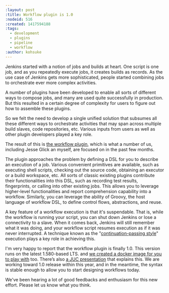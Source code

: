 ```yaml
---
:layout: post
:title: Workflow plugin is 1.0
:nodeid: 516
:created: 1417594188
:tags:
  - development
  - plugins
  - pipeline
  - workflow
:author: kohsuke
---
```


Jenkins started with a notion of jobs and builds at heart. One script is one job, and as you repeatedly execute jobs, it creates builds as records. As the use case of Jenkins gets more sophisticated, people started combining jobs to orchestrate ever more complex activities.

A number of plugins have been developed to enable all sorts of different ways to compose jobs, and many are used quite successfully in production. But this resulted in a certain degree of complexity for users to figure out how to assemble these plugins.

So we felt the need to develop a single unified solution that subsumes all these different ways to orchestrate activities that may span across multiple build slaves, code repositories, etc. Various inputs from users as well as other plugin developers played a key role.

The result of this is [the workflow plugin](https://github.com/jenkinsci/workflow-plugin), which is what a number of us, including Jesse Glick an myself, are focused on in the past few months.

The plugin approaches the problem by defining a DSL for you to describe an execution of a job. Various convenient primitives are available, such as executing shell scripts, checking out the source code, obtaining an executor or a build workspace, etc. All sorts of classic existing plugins contribute their functionalities into this DSL, such as recording test results, fingerprints, or calling into other existing jobs. This allows you to leverage higher-level functionalities and report comprehension capability into a workflow. Similarly, you can leverage the ability of Groovy, the host language of workflow DSL, to define control flows, abstractions, and reuse.

A key feature of a workflow execution is that it's suspendable. That is, while the workflow is running your script, you can shut down Jenkins or lose a connectivity to a slave. When it comes back, Jenkins will still remember what it was doing, and your workflow script resumes execution as if it was never interrupted. A technique known as the "[continuation-passing style](http://en.wikipedia.org/wiki/Continuation-passing_style)" execution plays a key role in achieving this.

I'm very happy to report that the workflow plugin is finally 1.0. This version runs on the latest 1.580-based LTS. and [we created a docker image for you to play with](https://github.com/jenkinsci/workflow-plugin/blob/master/demo/README.md) too. There’s also [a JUC presentation](https://www.cloudbees.com/event/topic/workflow-jenkins-0) that explains this. We are working toward 1.0 release within this year, and in the meantime, the syntax is stable enough to allow you to start designing workflows today.

We've been hearing a lot of good feedbacks and enthusiasm for this new effort. Please let us know what you think.
